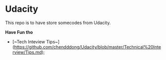 # Udacity

This repo is to have store somecodes from Udacity.

**Have Fun tho**

* [~Tech Inteview Tips~]
(https://github.com/chendddong/Udacity/blob/master/Technical%20Interview/Tips.md);